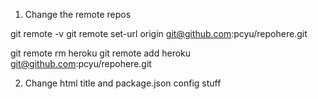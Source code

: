 1. Change the remote repos

git remote -v
git remote set-url origin git@github.com:pcyu/repohere.git 

git remote rm heroku
git remote add heroku git@github.com:pcyu/repohere.git

2. Change html title and package.json config stuff